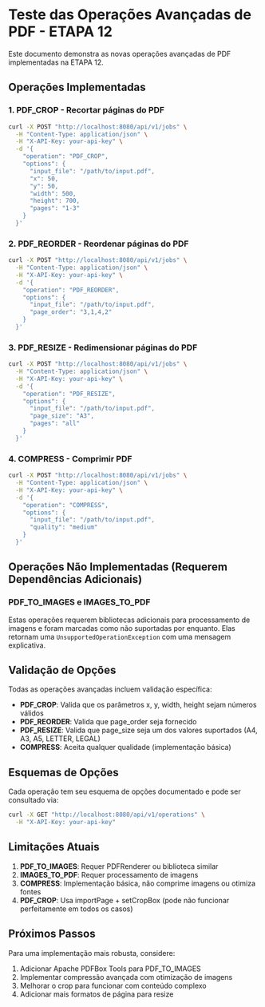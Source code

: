 # Teste das Operações Avançadas de PDF - ETAPA 12

Este documento demonstra as novas operações avançadas de PDF implementadas na ETAPA 12.

## Operações Implementadas

### 1. PDF_CROP - Recortar páginas do PDF
```bash
curl -X POST "http://localhost:8080/api/v1/jobs" \
  -H "Content-Type: application/json" \
  -H "X-API-Key: your-api-key" \
  -d '{
    "operation": "PDF_CROP",
    "options": {
      "input_file": "/path/to/input.pdf",
      "x": 50,
      "y": 50,
      "width": 500,
      "height": 700,
      "pages": "1-3"
    }
  }'
```

### 2. PDF_REORDER - Reordenar páginas do PDF
```bash
curl -X POST "http://localhost:8080/api/v1/jobs" \
  -H "Content-Type: application/json" \
  -H "X-API-Key: your-api-key" \
  -d '{
    "operation": "PDF_REORDER",
    "options": {
      "input_file": "/path/to/input.pdf",
      "page_order": "3,1,4,2"
    }
  }'
```

### 3. PDF_RESIZE - Redimensionar páginas do PDF
```bash
curl -X POST "http://localhost:8080/api/v1/jobs" \
  -H "Content-Type: application/json" \
  -H "X-API-Key: your-api-key" \
  -d '{
    "operation": "PDF_RESIZE",
    "options": {
      "input_file": "/path/to/input.pdf",
      "page_size": "A3",
      "pages": "all"
    }
  }'
```

### 4. COMPRESS - Comprimir PDF
```bash
curl -X POST "http://localhost:8080/api/v1/jobs" \
  -H "Content-Type: application/json" \
  -H "X-API-Key: your-api-key" \
  -d '{
    "operation": "COMPRESS",
    "options": {
      "input_file": "/path/to/input.pdf",
      "quality": "medium"
    }
  }'
```

## Operações Não Implementadas (Requerem Dependências Adicionais)

### PDF_TO_IMAGES e IMAGES_TO_PDF
Estas operações requerem bibliotecas adicionais para processamento de imagens e foram marcadas como não suportadas por enquanto. Elas retornam uma `UnsupportedOperationException` com uma mensagem explicativa.

## Validação de Opções

Todas as operações avançadas incluem validação específica:

- **PDF_CROP**: Valida que os parâmetros x, y, width, height sejam números válidos
- **PDF_REORDER**: Valida que page_order seja fornecido
- **PDF_RESIZE**: Valida que page_size seja um dos valores suportados (A4, A3, A5, LETTER, LEGAL)
- **COMPRESS**: Aceita qualquer qualidade (implementação básica)

## Esquemas de Opções

Cada operação tem seu esquema de opções documentado e pode ser consultado via:

```bash
curl -X GET "http://localhost:8080/api/v1/operations" \
  -H "X-API-Key: your-api-key"
```

## Limitações Atuais

1. **PDF_TO_IMAGES**: Requer PDFRenderer ou biblioteca similar
2. **IMAGES_TO_PDF**: Requer processamento de imagens
3. **COMPRESS**: Implementação básica, não comprime imagens ou otimiza fontes
4. **PDF_CROP**: Usa importPage + setCropBox (pode não funcionar perfeitamente em todos os casos)

## Próximos Passos

Para uma implementação mais robusta, considere:

1. Adicionar Apache PDFBox Tools para PDF_TO_IMAGES
2. Implementar compressão avançada com otimização de imagens
3. Melhorar o crop para funcionar com conteúdo complexo
4. Adicionar mais formatos de página para resize